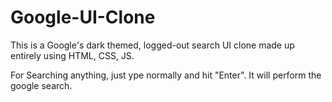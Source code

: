 # Google-UI-Clone
This is a Google's dark themed, logged-out search UI clone made up entirely using HTML, CSS, JS. 

For Searching anything, just ype normally and hit "Enter". It will perform the google search.
